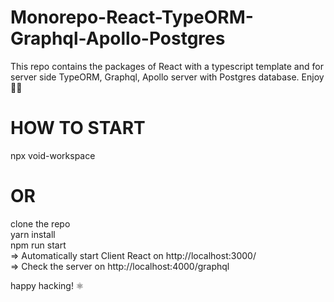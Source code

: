 # Monorepo-React-TypeORM-Graphql-Apollo-Postgres
This repo contains the packages of React with a typescript template and for server side TypeORM, Graphql, Apollo server with Postgres database. Enjoy 🎊🎁

HOW TO START
============
npx void-workspace

OR
==
clone the repo<br />
yarn install<br />
npm run start <br />
  => Automatically start Client React on http://localhost:3000/<br />
  => Check the server on http://localhost:4000/graphql<br />
  
  happy hacking! ⚛
